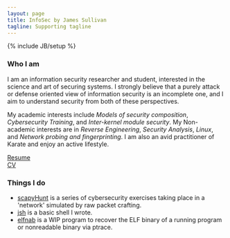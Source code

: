 ```yaml
---
layout: page
title: InfoSec by James Sullivan 
tagline: Supporting tagline
---
```

{% include JB/setup %}

### Who I am

I am an information security researcher and student, interested
in the science and art of securing systems. I strongly believe
that a purely attack or defense oriented view of information
security is an incomplete one, and I aim to understand security
from both of these perspectives.  

My academic interests include *Models of security composition*, 
*Cybersecurity Training*, and *Inter-kernel module security*.
My Non-academic interests are in *Reverse Engineering*, *Security
Analysis*, *Linux*, and *Network probing and fingerprinting*. 
I am also an avid practitioner of Karate and enjoy an active 
lifestyle.

[Resume](http://JamesSullivan1.github.io/resume.html)  
[CV](http://JamesSullivan1.github.io/cv.html)


### Things I do 

* [scapyHunt](https://github.com/JamesSullivan1/scapyHunt) is a series of
    cybersecurity exercises taking place in a 'network' simulated by raw
    packet crafting.
* [jsh](https://github.com/JamesSullivan1/jsh) is a basic shell I wrote. 
* [elfnab](https://github.com/JamesSullivan1/elfnab) is a WIP program to
    recover the ELF binary of a running program or nonreadable binary 
    via ptrace.

